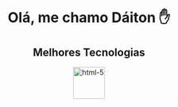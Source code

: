 
<div>
  <h1 align="center">Olá, me chamo Dáiton ✋</h1>
  <h2 align="center">Melhores Tecnologias</h1>
</div>
<div  align="center">
  <img width="64" height="64" src="https://img.icons8.com/dusk/64/html-5.png" alt="html-5"/>
</div>



